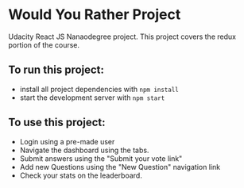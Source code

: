 # Would You Rather Project
Udacity React JS Nanaodegree project. This project covers the
redux portion of the course. 

## To run this project:
* install all project dependencies with `npm install`
* start the development server with `npm start`

## To use this project:
* Login using a pre-made user
* Navigate the dashboard using the tabs. 
* Submit answers using the "Submit your vote link"
* Add new Questions using the "New Question" navigation link
* Check your stats on the leaderboard.

